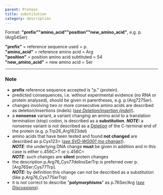 ```yaml
---
parent: Protein
title: substitution
category: description
---
```


Format:   **"prefix""amino_acid""position""new_amino_acid"**,  e.g. p.(Arg54Ser)

**"prefix"**  =  reference sequence used  =  p.<br>
**"amino_acid"**  =  reference amino acid  =  Arg<br>
**"position"**  =  position amino acid subtituted  =  54<br>
**"new_amino_acid"**  =  new amino acid  =  Ser

---

### Note

*	**prefix** reference sequence accepted is "p." (protein).
*	predicted consequences, i.e. without experimental evidence (no RNA or protein analysed), should be given in parentheses, e.g. p.(Arg727Ser).
*	changes involving two or more consecutive amino acids are described as deletion/insertions (indels) ([_see Deletion/insertion (indel)_](/recommendations/protein/variant/indel/)).
*	a **nonsense** variant, a variant changing an amino acid to a translation termination (stop) codon, is described as a **substitution**.
	_**NOTE:**_ a nonsense variant is not described as a [Deletion](/recommendations/protein/variant/deletion/) of the C-terminal end of the protein (e.g. p.Trp26\_Arg1623del)
*	amino acids that have been tested and found **not changed** are described as p.Cys123= ([_see SVD-WG001 (no change)_](http://www.hgvs.org/mutnomen/accepted001.html)).<br>
_**NOTE**_: the underlying DNA change **must** be given in addition and in this case is either c.456C>T or c.456C=<br>
_**NOTE**_: such changes are **silent** protein changes
*	the description p.Arg76\_Cys77delinsSerTrp is preferred over p.[Arg76Ser;Cys77Trp].<br> 
_**NOTE:**_ by definition this change can not be described as a substitution (like p.Arg76\_Cys77SerTrp)<br>
*	it is not correct to describe "**polymorphisms**" as p.76Ser/Arg ([_see Discussions_](/recommendations/protein/variant/substitution/#polymorphism)).
